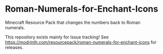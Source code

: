 # Roman-Numerals-for-Enchant-Icons
Minecraft Resource Pack that changes the numbers back to Roman numerals.

This repository exists mainly for Issue tracking! 
See https://modrinth.com/resourcepack/roman-numerals-for-enchant-icons for releases.
